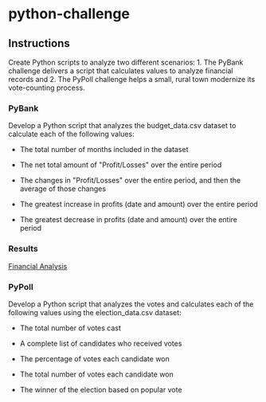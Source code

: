 # python-challenge

## Instructions

Create Python scripts to analyze two different scenarios:  1. The PyBank challenge delivers a script that calculates values to analyze financial records and 2. The PyPoll challenge helps a small, rural town modernize its vote-counting process.

### PyBank

Develop a Python script that analyzes the budget_data.csv dataset to calculate each of the following values:

- The total number of months included in the dataset

- The net total amount of "Profit/Losses" over the entire period

- The changes in "Profit/Losses" over the entire period, and then the average of those changes

- The greatest increase in profits (date and amount) over the entire period

- The greatest decrease in profits (date and amount) over the entire period

### Results

[Financial Analysis](https://github.com/kgregart/python-challenge/blob/main/PyBank/pyBank_output.txt)

### PyPoll

Develop a Python script that analyzes the votes and calculates each of the following values using the election_data.csv dataset:

- The total number of votes cast

- A complete list of candidates who received votes

- The percentage of votes each candidate won

- The total number of votes each candidate won

- The winner of the election based on popular vote
